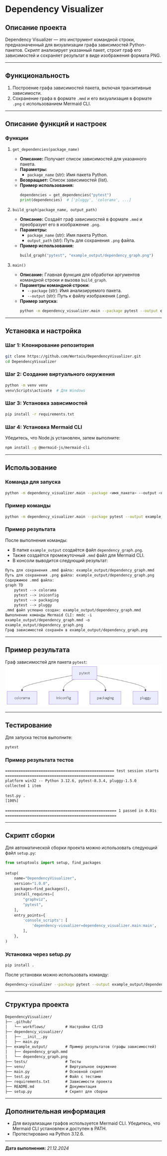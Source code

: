 # **Dependency Visualizer**

## **Описание проекта**
Dependency Visualizer — это инструмент командной строки, предназначенный для визуализации графа зависимостей Python-пакетов. Скрипт анализирует указанный пакет, строит граф его зависимостей и сохраняет результат в виде изображения формата PNG.

---

## **Функциональность**
1. Построение графа зависимостей пакета, включая транзитивные зависимости.
2. Сохранение графа в формате `.mmd` и его визуализация в формате `.png` с использованием Mermaid CLI.

---

## **Описание функций и настроек**

### **Функции**

1. `get_dependencies(package_name)`
   - **Описание:** Получает список зависимостей для указанного пакета.
   - **Параметры:**
     - `package_name` (str): Имя пакета Python.
   - **Возвращает:** Список зависимостей (list).
   - **Пример использования:**
     ```python
     dependencies = get_dependencies("pytest")
     print(dependencies)  # ['pluggy', 'colorama', ...]
     ```

2. `build_graph(package_name, output_path)`
   - **Описание:** Создаёт граф зависимостей в формате `.mmd` и преобразует его в изображение `.png`.
   - **Параметры:**
     - `package_name` (str): Имя пакета Python.
     - `output_path` (str): Путь для сохранения `.png` файла.
   - **Пример использования:**
     ```python
     build_graph("pytest", "example_output/dependency_graph.png")
     ```

3. `main()`
   - **Описание:** Главная функция для обработки аргументов командной строки и вызова `build_graph`.
   - **Параметры командной строки:**
     - `--package` (str): Имя анализируемого пакета.
     - `--output` (str): Путь к файлу изображения (.png).
   - **Пример запуска:**
     ```bash
     python -m dependency_visualizer.main --package pytest --output example_output/dependency_graph.png
     ```

---

## **Установка и настройка**

### **Шаг 1: Клонирование репозитория**
```bash
git clone https://github.com/Wertais/DependencyVisualizer.git
cd DependencyVisualizer
```

### **Шаг 2: Создание виртуального окружения**
```bash
python -m venv venv
venv\Scripts\activate  # Для Windows
```

### **Шаг 3: Установка зависимостей**
```bash
pip install -r requirements.txt
```

### **Шаг 4: Установка Mermaid CLI**
Убедитесь, что Node.js установлен, затем выполните:
```bash
npm install -g @mermaid-js/mermaid-cli
```

---

## **Использование**

### **Команда для запуска**
```bash
python -m dependency_visualizer.main --package <имя_пакета> --output <путь_к_файлу>
```

### **Пример команды**
```bash
python -m dependency_visualizer.main --package pytest --output example_output/dependency_graph.png
```

### **Пример результата**
После выполнения команды:
- В папке `example_output` создаётся файл `dependency_graph.png`.
- Также создаётся промежуточный `.mmd` файл для Mermaid CLI.
- В консоли выводится следующий результат:

```plaintext
Путь для сохранения .mmd файла: example_output/dependency_graph.mmd
Путь для сохранения .png файла: example_output/dependency_graph.png
Содержимое .mmd файла:
graph TD
    pytest --> colorama
    pytest --> iniconfig
    pytest --> packaging
    pytest --> pluggy
.mmd файл успешно создан: example_output/dependency_graph.mmd
Выполнение команды Mermaid CLI: mmdc -i example_output/dependency_graph.mmd -o example_output/dependency_graph.png
Граф зависимостей сохранён в example_output/dependency_graph.png
```

---

## **Пример результата**

Граф зависимостей для пакета `pytest`:
![Граф зависимостей](example_output/dependency_graph.png)

---

## **Тестирование**

Для запуска тестов выполните:
```bash
pytest
```

### **Пример результата тестов**
```plaintext
================================================= test session starts =================================================
platform win32 -- Python 3.12.6, pytest-8.3.4, pluggy-1.5.0
collected 1 item                                                                                                      

test.py .                                                                                                      [100%]

================================================== 1 passed in 0.01s ==================================================
```

---

## **Скрипт сборки**

Для автоматической сборки проекта можно использовать следующий файл `setup.py`:

```python
from setuptools import setup, find_packages

setup(
    name="DependencyVisualizer",
    version="1.0.0",
    packages=find_packages(),
    install_requires=[
        "graphviz",
        "pytest",
    ],
    entry_points={
        'console_scripts': [
            'dependency-visualizer=dependency_visualizer.main:main',
        ],
    },
)
```

### Установка через setup.py

```bash
pip install .
```

После установки можно использовать команду:
```bash
dependency-visualizer --package pytest --output example_output/dependency_graph.png
```

---

## **Структура проекта**
```plaintext
DependencyVisualizer/
├── .github/
│   └── workflows/         # Настройки CI/CD
├── dependency_visualizer/
│   ├── __init__.py
│   ├── main.py
├── example_output/        # Пример результатов (графы зависимостей)
│   ├── dependency_graph.mmd
│   └── dependency_graph.png
├── tests/                 # Тесты
├── venv/                  # Виртуальное окружение
├── main.py                # Основной скрипт
├── test.py                # Файл с тестами
├── requirements.txt       # Зависимости проекта
├── README.md              # Документация
├── setup.py               # Скрипт для сборки
```

---

## **Дополнительная информация**
- Для визуализации графов используется Mermaid CLI. Убедитесь, что Mermaid CLI установлен и доступен в PATH.
- Протестировано на Python 3.12.6.

---

**Дата выполнения:** *21.12.2024*


